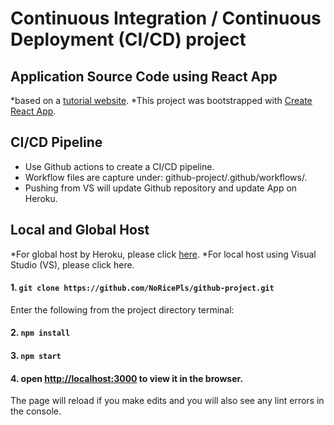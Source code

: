 # Continuous Integration / Continuous Deployment (CI/CD) project

## Application Source Code using React App
*based on a [tutorial website](https://medium.com/@michaelekpang/creating-a-ci-cd-pipeline-using-github-actions-b65bb248edfe).
*This project was bootstrapped with [Create React App](https://github.com/facebook/create-react-app).

## CI/CD Pipeline
* Use Github actions to create a CI/CD pipeline.
* Workflow files are capture under: github-project/.github/workflows/.
* Pushing from VS will update Github repository and update App on Heroku.
 
## Local and Global Host
*For global host by Heroku, please click [here](https://cicd-github-project.herokuapp.com/).
*For local host using Visual Studio (VS), please click here.
#### 1. `git clone https://github.com/NoRicePls/github-project.git`
Enter the following from the project directory terminal:
#### 2. `npm install`
#### 3. `npm start`
#### 4. open [http://localhost:3000](http://localhost:3000) to view it in the browser.
The page will reload if you make edits and you will also see any lint errors in the console.



